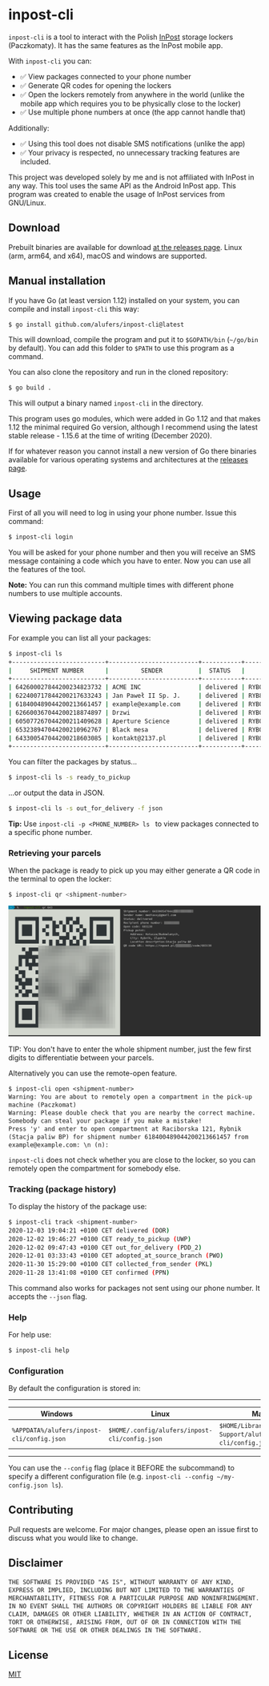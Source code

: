 # inpost-cli

`inpost-cli` is a tool to interact with the Polish [InPost](https://inpost.pl/) storage lockers (Paczkomaty). It has the same features as the InPost mobile app.

With `inpost-cli` you can:

* ✅ View packages connected to your phone number
* ✅ Generate QR codes for opening the lockers
* ✅ Open the lockers remotely from anywhere in the world (unlike the mobile app which requires you to be physically close to the locker)
* ✅ Use multiple phone numbers at once (the app cannot handle that)

Additionally:

* ✅ Using this tool does not disable SMS notifications (unlike the app)
* ✅ Your privacy is respected, no unnecessary tracking features are included.

This project was developed solely by me and is not affiliated with InPost in any way. This tool uses the same API as the Android InPost app. This program was created to enable the usage of InPost services from GNU/Linux. 

## Download

Prebuilt binaries are available for download [at the releases page](https://github.com/alufers/inpost-cli/releases/latest). Linux (arm, arm64, and x64), macOS and windows are supported.

## Manual installation

If you have Go (at least version 1.12) installed on your system, you can compile and install `inpost-cli` this way:

```bash
$ go install github.com/alufers/inpost-cli@latest
```

This will download, compile the program and put it to `$GOPATH/bin` (`~/go/bin` by default). You can add this folder to `$PATH` to use this program as a command.

You can also clone the repository and run in the cloned repository:

```bash
$ go build .
```

This will output a binary named `inpost-cli` in the directory.

This program uses go modules, which were added in Go 1.12 and that makes 1.12 the minimal required Go version, although I recommend using the latest stable release - 1.15.6 at the time of writing (December 2020). 

If for whatever reason you cannot install a new version of Go there binaries available for various operating systems and architectures at the [releases page](https://github.com/alufers/inpost-cli/releases).

## Usage

First of all you will need to log in using your phone number. Issue this command:

```bash
$ inpost-cli login
```

You will be asked for your phone number and then you will receive an SMS message containing a code which you have to enter. Now you can use all the features of the tool. 

**Note:** You can run this command multiple times with different phone numbers to use multiple accounts.

## Viewing package data

For example you can list all your packages:

```bash
$ inpost-cli ls
+--------------------------+-------------------------+-----------+-----------------------------+--------+-----------+------------+
|     SHIPMENT NUMBER      |         SENDER          |  STATUS   |        PICKUP POINT         |  CITY  | OPEN CODE | STORED FOR |
+--------------------------+-------------------------+-----------+-----------------------------+--------+-----------+------------+
| 642600027844200234823732 | ACME INC                | delivered | RYB01N Raciborska 121       | Rybnik |           |            |
| 622400717844200217633243 | Jan Paweł II Sp. J.     | delivered | RYB847 Kotucza/Budowlanych  | Rybnik |           |            |
| 618400489044200213661457 | example@example.com     | delivered | RYB01N Raciborska 121       | Rybnik | 852830    |            |
| 626600367044200218874897 | Drzwi                   | delivered | RYB05M Wawelska 2           | Rybnik | 538810    |            |
| 605077267044200211409628 | Aperture Science        | delivered | RYB05M Wawelska 2           | Rybnik | 515700    |            |
| 653238947044200210962767 | Black mesa              | delivered | RYB01N Raciborska 121       | Rybnik | 935718    |            |
| 643300547044200218603085 | kontakt@2137.pl         | delivered | RYB07A Sławików 2A          | Rybnik | 683130    |            |
+--------------------------+-------------------------+-----------+-----------------------------+--------+-----------+------------+
```

You can filter the packages by status...

```bash
$ inpost-cli ls -s ready_to_pickup
```

...or output the data in JSON.

```bash
$ inpost-cli ls -s out_for_delivery -f json
```

**Tip:** Use `inpost-cli -p <PHONE_NUMBER> ls ` to view packages connected to a specific phone number.

### Retrieving your parcels

When the package is ready to pick up you may either generate a QR code in the terminal to open the locker:

```bash
$ inpost-cli qr <shipment-number>
```

![A screenshot showing the terminal output of the previous command, including a QR code](./docs/screenshot-qr.png)

TIP: You don't have to enter the whole shipment number, just the few first digits to differentiatie between your parcels.

Alternatively you can use the remote-open feature.

```
$ inpost-cli open <shipment-number>
Warning: You are about to remotely open a compartment in the pick-up machine (Paczkomat)
Warning: Please double check that you are nearby the correct machine. Somebody can steal your package if you make a mistake!
Press 'y' and enter to open compartment at Raciborska 121, Rybnik (Stacja paliw BP) for shipment number 618400489044200213661457 from example@example.com: \n (n):
```

`inpost-cli` does not check whether you are close to the locker, so you can remotely open the compartment for somebody else.

### Tracking (package history)

To display the history of the package use:

```bash
$ inpost-cli track <shipment-number>
2020-12-03 19:04:21 +0100 CET delivered (DOR)
2020-12-02 19:46:27 +0100 CET ready_to_pickup (UWP)
2020-12-02 09:47:43 +0100 CET out_for_delivery (PDD_2)
2020-12-01 03:33:43 +0100 CET adopted_at_source_branch (PWO)
2020-11-30 15:29:00 +0100 CET collected_from_sender (PKL)
2020-11-28 13:41:08 +0100 CET confirmed (PPN)
```

This command also works for packages not sent using our phone number. It accepts the `--json` flag.

### Help

For help use:

```bash
$ inpost-cli help
```

### Configuration

By default the configuration is stored in:

---
|Windows|Linux|MacOS|
|-------|------|------|
|`%APPDATA%/alufers/inpost-cli/config.json`|`$HOME/.config/alufers/inpost-cli/config.json`|`$HOME/Library/Application Support/alufers/inpost-cli/config.json`|
---

You can use the `--config` flag (place it BEFORE the subcommand) to specify a different configuration file (e.g. `inpost-cli --config ~/my-config.json ls`).

## Contributing
Pull requests are welcome. For major changes, please open an issue first to discuss what you would like to change.

## Disclaimer

```
THE SOFTWARE IS PROVIDED "AS IS", WITHOUT WARRANTY OF ANY KIND, EXPRESS OR IMPLIED, INCLUDING BUT NOT LIMITED TO THE WARRANTIES OF MERCHANTABILITY, FITNESS FOR A PARTICULAR PURPOSE AND NONINFRINGEMENT. IN NO EVENT SHALL THE AUTHORS OR COPYRIGHT HOLDERS BE LIABLE FOR ANY CLAIM, DAMAGES OR OTHER LIABILITY, WHETHER IN AN ACTION OF CONTRACT, TORT OR OTHERWISE, ARISING FROM, OUT OF OR IN CONNECTION WITH THE SOFTWARE OR THE USE OR OTHER DEALINGS IN THE SOFTWARE.
```

## License
[MIT](https://choosealicense.com/licenses/mit/)
